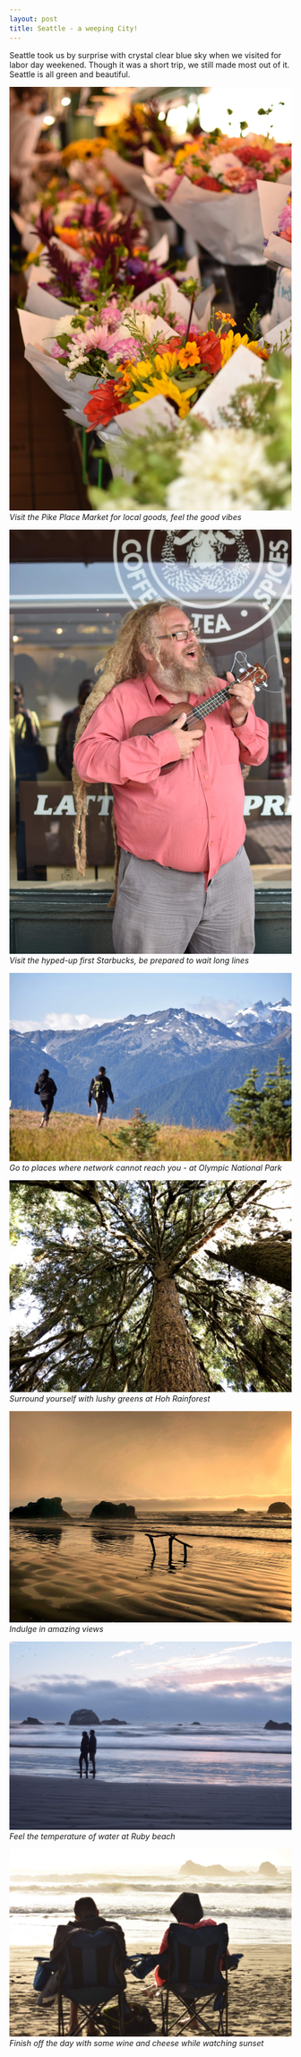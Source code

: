 ```yaml
---
layout: post
title: Seattle - a weeping City!
---
```


Seattle took us by surprise with crystal clear blue sky when we visited for labor day weekened. Though it was a short trip, we still made most out of it. Seattle is all green and beautiful.

![Pike place Market](/images/pike.jpg)
*Visit the Pike Place Market for local goods, feel the good vibes*

![Local Performer](/images/performer.jpg)
*Visit the hyped-up first Starbucks, be prepared to wait long lines*

![Path not Taken](/images/pathnottaken.jpg)
*Go to places where network cannot reach you - at Olympic National Park*

![hoh](/images/hoh.jpg)
*Surround yourself with lushy greens at Hoh Rainforest*

![Ruby Beach](/images/ruby.JPG)
*Indulge in amazing views*

![Soul](/images/soul.jpg)
*Feel the temperature of water at Ruby beach*

![sunset](/images/sunset.jpg)
*Finish off the day with some wine and cheese while watching sunset*















